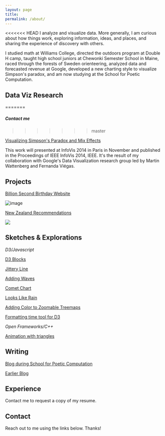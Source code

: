 ```yaml
---
layout: page
title: 
permalink: /about/
---
```


<<<<<<< HEAD
I analyze and visualize data. More generally, I am curious about how things work, exploring information, ideas, and places, and sharing the experience of discovery with others. 

I studied math at Williams College, directed the outdoors program at Double H camp, taught high school juniors at Chewonki Semester School in Maine, raced through the forests of Sweden orienteering, analyzed data and forecasted revenue at Google, developed a new charting style to visualize Simpson's paradox, and am now studying at the School for Poetic Computation.

## Data Viz Research
=======
##### Contact me
>>>>>>> master

[Visualizing Simpson's Paradox and Mix Effects](http://research.google.com/pubs/pub42901.html)

This work will presented at InfoVis 2014 in Paris in November and published in the Proceedings of IEEE InfoVis 2014, IEEE. It's the result of my collaboration with Google's Data Visualization research group led by Martin Wattenberg and Fernanda Viégas. 

## Projects

[Billion Second Birthday Website](http://billionseconds.zanarmstrong.com/)

![image](https://lh5.googleusercontent.com/C5UDSBQE4A_UignFm7UgWMQkiVCW-A75NaC-qNaLFA2l=w390-h207-p-no)

[New Zealand Recommendations](http://newzealand.zanarmstrong.com/)

![](https://lh4.googleusercontent.com/RT47aDwjGHz4-x3_hmM1btsL-6kTpb7NiqPM1rUvckD_=w395-h207-p-no)

## Sketches & Explorations

*D3/Javascript*

[D3 Blocks](http://bl.ocks.org/zanarmstrong)

[Jittery Line](http://bl.ocks.org/zanarmstrong/raw/d189ee30a7fb01ca6850/)

[Adding Waves](http://bl.ocks.org/zanarmstrong/raw/c9bb2842647140265d57/)

[Comet Chart](http://bl.ocks.org/zanarmstrong/0f3f39deed0ee1653354)

[Looks Like Rain](http://bl.ocks.org/zanarmstrong/raw/73ce430053eabd1b70fe/)

[Adding Color to Zoomable Treemaps](http://bl.ocks.org/zanarmstrong/76d263bd36f312cb0f9f)

[Formatting time tool for D3](http://bl.ocks.org/zanarmstrong/raw/ca0adb7e426c12c06a95/)

*Open Frameworks/C++*

[Animation with triangles](https://vimeo.com/110936580)

## Writing

[Blog during School for Poetic Computation](http://sfpc.zanarmstrong.com/)

[Earlier Blog](http://zanstrong.wordpress.com/)

## Experience

Contact me to request a copy of my resume.

## Contact

Reach out to me using the links below. Thanks!
